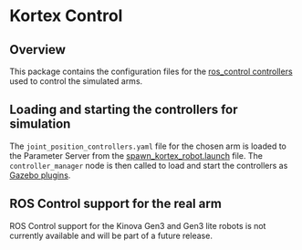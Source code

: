 <!-- 
* KINOVA (R) KORTEX (TM)
*
* Copyright (c) 2018 Kinova inc. All rights reserved.
*
* This software may be modified and distributed 
* under the terms of the BSD 3-Clause license. 
*
* Refer to the LICENSE file for details.
*
* -->

# Kortex Control

## Overview
This package contains the configuration files for the [ros_control controllers](http://wiki.ros.org/ros_control) used to control the simulated arms.  

## Loading and starting the controllers for simulation

The `joint_position_controllers.yaml` file for the chosen arm is loaded to the Parameter Server from the [spawn_kortex_robot.launch](../kortex_gazebo/launch/spawn_kortex_robot.launch) file. The `controller_manager` node is then called to load and start the controllers as [Gazebo plugins](http://wiki.ros.org/gazebo_ros_control). 

## ROS Control support for the real arm

ROS Control support for the Kinova Gen3 and Gen3 lite robots is not currently available and will be part of a future release.  
